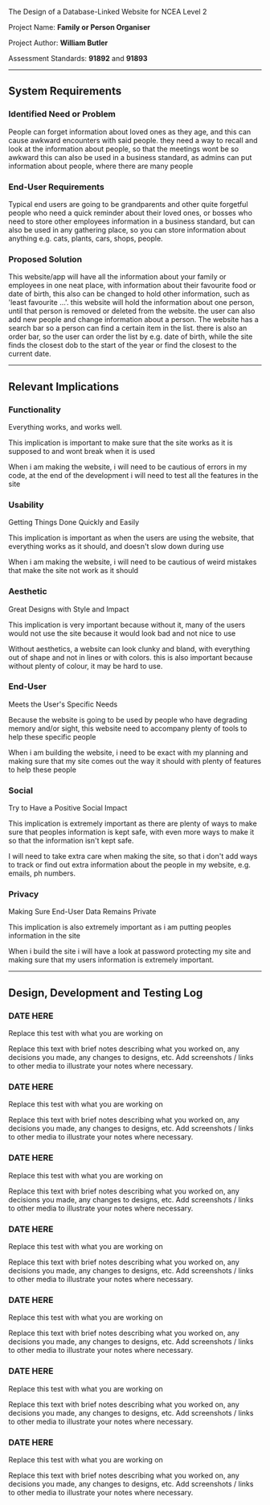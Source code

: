  The Design of a Database-Linked Website for NCEA Level 2

Project Name: **Family or Person Organiser**

Project Author: **William Butler**

Assessment Standards: **91892** and **91893**


-------------------------------------------------

## System Requirements

### Identified Need or Problem

People can forget information about loved ones as they age, and this can cause awkward encounters with said people. they need a way to recall and look at the information about people, so that the meetings wont be so awkward this can also be used in a business standard, as admins can put information about people, where there are many people

### End-User Requirements

Typical end users are going to be grandparents and other quite forgetful people who need a quick reminder about their loved ones, or bosses who need to store other employees information in a business standard, but can also be used in any gathering place, so you can store information about anything e.g. cats, plants, cars, shops, people.

### Proposed Solution

This website/app will have all the information about your family or employees in one neat place, with information about their favourite food or date of birth, this also can be changed to hold other information, such as 'least favourite ...'. this website will hold the information about one person, until that person is removed or deleted from the website. the user can also add new people and change information about a person. The website has a search bar so a person can find a certain item in the list. there is also an order bar, so the user can order the list by e.g. date of birth, while the site finds the closest dob to the start of the year or find the closest to the current date.

-------------------------------------------------

## Relevant Implications

### Functionality

Everything works, and works well.

This implication is important to make sure that the site works as it is supposed to and wont break when it is used 

When i am making the website, i will need to be cautious of errors in my code, at the end of the development i will need to test all the features in the site

### Usability

Getting Things Done Quickly and Easily

This implication is important as when the users are using the website, that everything works as it should, and doesn't slow down during use

When i am making the website, i will need to be cautious of weird mistakes that make the site not work as it should


### Aesthetic

Great Designs with Style and Impact

This implication is very important because without it, many of the users would not use the site because it would look bad and not nice to use

Without aesthetics, a website can look clunky and bland, with everything out of shape and not in lines or with colors. this is also important because without plenty of colour, it may be hard to use.


### End-User

Meets the User's Specific Needs

Because the website is going to be used by people who have degrading memory and/or sight, this website need to accompany plenty of tools to help these specific people

When i am building the website, i need to be exact with my planning and making sure that my site comes out the way it should with plenty of features to help these people


### Social

Try to Have a Positive Social Impact

This implication is extremely important as there are plenty of ways to make sure that peoples information is kept safe, with even more ways to make it so that the information isn't kept safe.

I will need to take extra care when making the site, so that i don't add ways to track or find out extra information about the people in my website, e.g. emails, ph numbers.

 
### Privacy

Making Sure End-User Data Remains Private

This implication is also extremely important as i am putting peoples information in the site

When i build the site i will have a look at password protecting my site and making sure that my users information is extremely important.

-------------------------------------------------

## Design, Development and Testing Log

### DATE HERE

Replace this test with what you are working on

Replace this text with brief notes describing what you worked on, any decisions you made, any changes to designs, etc. Add screenshots / links to other media to illustrate your notes where necessary.

### DATE HERE

Replace this test with what you are working on

Replace this text with brief notes describing what you worked on, any decisions you made, any changes to designs, etc. Add screenshots / links to other media to illustrate your notes where necessary.

### DATE HERE

Replace this test with what you are working on

Replace this text with brief notes describing what you worked on, any decisions you made, any changes to designs, etc. Add screenshots / links to other media to illustrate your notes where necessary.

### DATE HERE

Replace this test with what you are working on

Replace this text with brief notes describing what you worked on, any decisions you made, any changes to designs, etc. Add screenshots / links to other media to illustrate your notes where necessary.

### DATE HERE

Replace this test with what you are working on

Replace this text with brief notes describing what you worked on, any decisions you made, any changes to designs, etc. Add screenshots / links to other media to illustrate your notes where necessary.

### DATE HERE

Replace this test with what you are working on

Replace this text with brief notes describing what you worked on, any decisions you made, any changes to designs, etc. Add screenshots / links to other media to illustrate your notes where necessary.

### DATE HERE

Replace this test with what you are working on

Replace this text with brief notes describing what you worked on, any decisions you made, any changes to designs, etc. Add screenshots / links to other media to illustrate your notes where necessary.